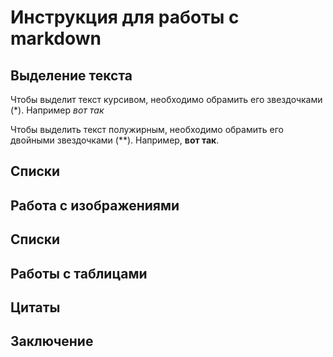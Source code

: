 # Инструкция для работы с markdown

## Выделение текста

Чтобы выделит текст курсивом, необходимо обрамить его звездочками (*). Например *вот так*

Чтобы выделить текст полужирным, необходимо обрамить его двойными звездочками (**).
Например, **вот так**.

## Списки

## Работа c изображениями

## Списки

## Работы с таблицами

## Цитаты

## Заключение